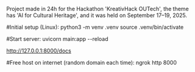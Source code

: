 Project made in 24h for the Hackathon 'KreativHack OUTech', the theme has 'AI for Cultural Heritage', and it was held on September 17–19, 2025. 

#Initial setup (Linux):
python3 -m venv .venv
source .venv/bin/activate

#Start server:
uvicorn main:app --reload

http://127.0.0.1:8000/docs

#Free host on internet (random domain each time):
ngrok http 8000
